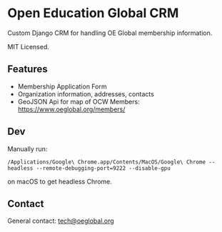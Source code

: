 # Open Education Global CRM

Custom Django CRM for handling OE Global membership information.

MIT Licensed.

## Features

* Membership Application Form
* Organization information, addresses, contacts
* GeoJSON Api for map of OCW Members: https://www.oeglobal.org/members/

## Dev

Manually run:

`/Applications/Google\ Chrome.app/Contents/MacOS/Google\ Chrome --headless --remote-debugging-port=9222 --disable-gpu`

on macOS to get headless Chrome.

## Contact

General contact: [tech@oeglobal.org](mailto:tech@oeglobal.org)
